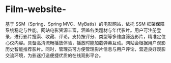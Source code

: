 # Film-website-
基于 SSM（Spring、Spring MVC、MyBatis）的电影网站，依托 SSM 框架保障系统稳定与性能。网站电影资源丰富，涵盖各类题材与年代影片。用户可注册登录，进行影片搜索、收藏、评论。支持按评分、类型等多维度筛选影片，精准定位心仪内容。具备高清流畅播放体验，播放时能加载弹幕互动。网站会根据用户观影历史智能推荐影片。同时，管理员可方便管理影片信息与用户评论，营造良好观影交流环境，为影迷打造便捷优质的在线观影平台。 

